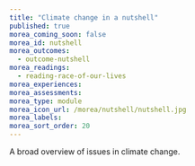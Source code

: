```yaml
---
title: "Climate change in a nutshell"
published: true
morea_coming_soon: false
morea_id: nutshell
morea_outcomes:
  - outcome-nutshell
morea_readings:
  - reading-race-of-our-lives
morea_experiences:
morea_assessments:
morea_type: module
morea_icon_url: /morea/nutshell/nutshell.jpg
morea_labels:
morea_sort_order: 20
---
```


A broad overview of issues in climate change.
